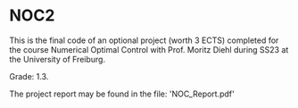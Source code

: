 # NOC2

This is the final code of an optional project (worth 3 ECTS) completed for the course Numerical Optimal Control with Prof. Moritz Diehl during SS23 at the University of Freiburg.

Grade: 1.3. 

The project report may be found in the file: 'NOC_Report.pdf'
